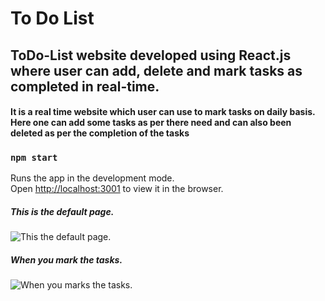 # To Do List 
## ToDo-List website developed using React.js where user can add, delete and mark tasks as completed in real-time.

#### It is a real time website which user can use to mark tasks on daily basis. Here one can add some tasks as per there need and can also been deleted as per the completion of the tasks

### `npm start`

Runs the app in the development mode.\
Open [http://localhost:3001](http://localhost:3001) to view it in the browser.


##### This is the default page.

<img alt="This the default page." src="https://github.com/devarshpanchal/ToDo-List/assets/132260056/cbaa81ef-5174-4d72-85f1-04859ea3a3d2">

##### When you mark the tasks.

<img alt="When you marks the tasks." src="https://github.com/devarshpanchal/ToDo-List/assets/132260056/6c470360-7f1c-4530-ac39-abe5b74285b6">

